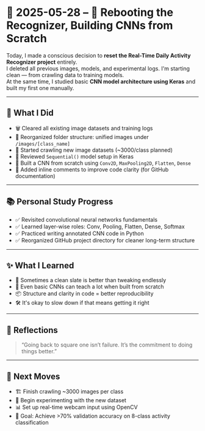 # 📅 2025-05-28 – 🔁 Rebooting the Recognizer, Building CNNs from Scratch

Today, I made a conscious decision to **reset the Real-Time Daily Activity Recognizer project** entirely.  
I deleted all previous images, models, and experimental logs. I'm starting clean — from crawling data to training models.  
At the same time, I studied basic **CNN model architecture using Keras** and built my first one manually.

---

## 🧰 What I Did

- 🗑️ Cleared all existing image datasets and training logs  
- 📂 Reorganized folder structure: unified images under `/images/[class_name]`  
- 📸 Started crawling new image datasets (~3000/class planned)  
- 🧠 Reviewed `Sequential()` model setup in Keras  
- 🔧 Built a CNN from scratch using `Conv2D`, `MaxPooling2D`, `Flatten`, `Dense`  
- 💬 Added inline comments to improve code clarity (for GitHub documentation)  

---

## 📚 Personal Study Progress

- ✅ Revisited convolutional neural networks fundamentals  
- ✅ Learned layer-wise roles: Conv, Pooling, Flatten, Dense, Softmax  
- ✅ Practiced writing annotated CNN code in Python  
- ✅ Reorganized GitHub project directory for cleaner long-term structure  

---

## ✨ What I Learned

- 🔁 Sometimes a clean slate is better than tweaking endlessly  
- 🧠 Even basic CNNs can teach a lot when built from scratch  
- 📦 Structure and clarity in code = better reproducibility  
- 🛠️ It's okay to slow down if that means getting it right  

---

## 🧠 Reflections

> “Going back to square one isn’t failure. It’s the commitment to doing things better.”

---

## 🎯 Next Moves

- 🏗️ Finish crawling ~3000 images per class  
- 🧪 Begin experimenting with the new dataset  
- 📊 Set up real-time webcam input using OpenCV  
- 🎯 Goal: Achieve >70% validation accuracy on 8-class activity classification
